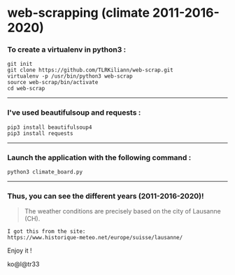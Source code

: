 # web-scrapping (climate 2011-2016-2020)

### To create a virtualenv in python3 :
`git init`\
`git clone https://github.com/TLRKiliann/web-scrap.git`\
`virtualenv -p /usr/bin/python3 web-scrap`\
`source web-scrap/bin/activate`\
`cd web-scrap`

---

### I've used beautifulsoup and requests :
`pip3 install beautifulsoup4`\
`pip3 install requests`

---

### Launch the application with the following command :
`python3 climate_board.py`

---

### Thus, you can see the different years (2011-2016-2020)!

> The weather conditions are precisely based on the city of Lausanne (CH).

```
I got this from the site:
https://www.historique-meteo.net/europe/suisse/lausanne/
```

Enjoy it !

ko@l@tr33
